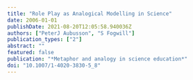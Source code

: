 ```yaml
---
title: "Role Play as Analogical Modelling in Science"
date: 2006-01-01
publishDate: 2021-08-20T12:05:58.940036Z
authors: ["PeterJ Aubusson", "S Fogwill"]
publication_types: ["2"]
abstract: ""
featured: false
publication: "*Metaphor and analogy in science education*"
doi: "10.1007/1-4020-3830-5_8"
---
```



